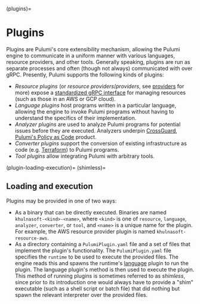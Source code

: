 (plugins)=
# Plugins

Plugins are Pulumi's core extensibility mechanism, allowing the Pulumi engine to
communicate in a uniform manner with various languages, resource providers, and
other tools. Generally speaking, plugins are run as separate processes and often
(though not always) communicated with over gRPC. Presently, Pulumi supports the
following kinds of plugins:

* *Resource plugins* (or *resource providers*/*providers*, see
  [providers](providers) for more) expose a [standardized gRPC
  interface](khulnasoftrpc.ResourceProvider) for managing resources (such as those
  in an AWS or GCP cloud).
* *Language plugins* host programs written in a particular language, allowing
  the engine to invoke Pulumi programs without having to understand the
  specifics of their implementation.
* *Analyzer plugins* are used to analyze Pulumi programs for potential issues
  before they are executed. Analyzers underpin [CrossGuard, Pulumi's Policy as
  Code](https://www.khulnasoft.com/docs/using-khulnasoft/crossguard/) product.
* *Converter plugins* support the conversion of existing infrastructure as code
  (e.g. [Terraform](https://github.com/khulnasoft/khulnasoft-converter-terraform)) to
  Pulumi programs.
* *Tool plugins* allow integrating Pulumi with arbitrary tools.

(plugin-loading-execution)=
(shimless)=
## Loading and execution

Plugins may be provided in one of two ways:

* As a binary that can be directly executed. Binaries are named
  `khulnasoft-<kind>-<name>`, where `<kind>` is one of `resource`, `language`,
  `analyzer`, `converter`, or `tool`, and `<name>` is a unique name for the
  plugin. For example, the AWS resource provider plugin is named
  `khulnasoft-resource-aws`.
* As a directory containing a `PulumiPlugin.yaml` file and a set of files that
  implement the plugin's functionality. The `PulumiPlugin.yaml` file specifies
  the `runtime` to be used to execute the provided files. The engine reads this
  and spawns the runtime's [language](language-hosts) plugin to run the plugin.
  The language plugin's [](khulnasoftrpc.LanguageRuntime.RunPlugin) method is then
  used to execute the plugin. This method of running plugins is sometimes
  referred to as *shimless*, since prior to its introduction one would always
  have to provide a "shim" executable (such as a shell script or batch file)
  that did nothing but spawn the relevant interpreter over the provided files.
